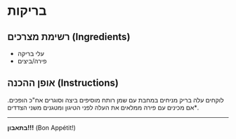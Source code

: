 # בריקות

## רשימת מצרכים (Ingredients)
- עלי בריקה
- פירה/ביצים

## אופן ההכנה (Instructions)
לוקחים עלה בריק מניחים במחבת עם שמן רותח מוסיפים ביצה וסוגרים אח"כ הופכים.
*אם מכינים עם פירה ממלאים את העלה לפני הטיגון ומטגנים משני הצדדים.


---
**בתאבון!!!** (Bon Appétit!)
